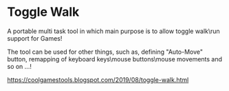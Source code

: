 # Toggle Walk

A portable multi task tool in which main purpose is to allow toggle walk\run support for Games!

The tool can be used for other things, such as, defining "Auto-Move" button, remapping of keyboard keys\mouse buttons\mouse movements and so on ...!

https://coolgamestools.blogspot.com/2019/08/toggle-walk.html
